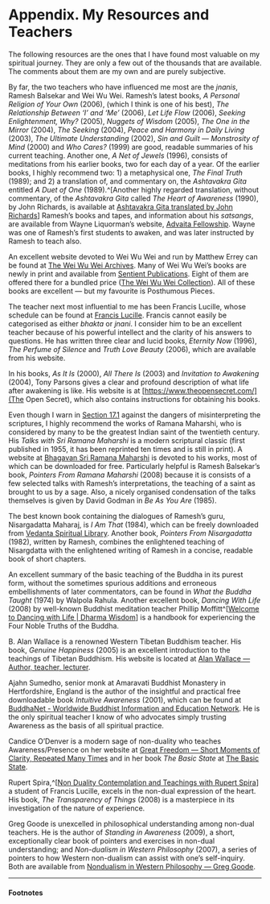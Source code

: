 # Appendix. My Resources and Teachers

The following resources are the ones that I have found most valuable on my spiritual journey. They are only a few out of the thousands that are available. The comments about them are my own and are purely subjective.

By far, the two teachers who have influenced me most are the *jnanis*, Ramesh Balsekar and Wei Wu Wei. Ramesh’s latest books, *A Personal Religion of Your Own* (2006), (which I think is one of his best), *The Relationship Between ‘I’ and ‘Me’* (2006), *Let Life Flow* (2006), *Seeking Enlightenment, Why?* (2005), *Nuggets of Wisdom* (2005), *The One in the Mirror* (2004), *The Seeking* (2004), *Peace and Harmony in Daily Living* (2003), *The Ultimate Understanding* (2002), *Sin and Guilt — Monstrosity of Mind* (2000) and *Who Cares?* (1999) are good, readable summaries of his current teaching. Another one, *A Net of Jewels* (1996), consists of meditations from his earlier books, two for each day of a year. Of the earlier books, I highly recommend two: 1) a metaphysical one, *The Final Truth* (1989); and 2) a translation of, and commentary on, the *Ashtavakra Gita* entitled *A Duet of One* (1989).^[Another highly regarded translation, without commentary, of the *Ashtavakra Gita* called *The Heart of Awareness* (1990), by John Richards, is available at [Ashtavakra Gita translated by John Richards](https://realization.org/p/ashtavakra-gita/richards.ashtavakra-gita/richards.ashtavakra-gita.html)] Ramesh’s books and tapes, and information about his *satsangs*, are available from Wayne Liquorman’s website, [Advaita Fellowship](https://www.advaita.org/). Wayne was one of Ramesh’s first students to awaken, and was later instructed by Ramesh to teach also.

An excellent website devoted to Wei Wu Wei and run by Matthew Errey can be found at [The Wei Wu Wei Archives](http://www.weiwuwei.mysite.com/). Many of Wei Wu Wei’s books are newly in print and available from [Sentient Publications](https://sentientpublications.com/). Eight of them are offered there for a bundled price ([The Wei Wu Wei Collection](https://sentientpublications.com/shop/books/categories/spirituality/the-wei-wu-wei-collection/)). All of these books are excellent — but my favourite is Posthumous Pieces.

The teacher next most influential to me has been Francis Lucille, whose schedule can be found at [Francis Lucille](https://advaitachannel.francislucille.com/en/home/). Francis cannot easily be categorised as either *bhakta* or *jnani*. I consider him to be an excellent teacher because of his powerful intellect and the clarity of his answers to questions. He has written three clear and lucid books, *Eternity Now* (1996), *The Perfume of Silence* and *Truth Love Beauty* (2006), which are available from his website.

In his books, *As It Is* (2000), *All There Is* (2003) and *Invitation to Awakening* (2004), Tony Parsons gives a clear and profound description of what life after awakening is like. His website is at [https://www.theopensecret.com/](The Open Secret), which also contains instructions for obtaining his books.

Even though I warn in [Section 17.1](/chapter-17-how-live-ones-life/#_17-1-the-problems-with-reading-the-scriptures) against the dangers of misinterpreting the scriptures, I highly recommend the works of Ramana Maharshi, who is considered by many to be the greatest Indian saint of the twentieth century. His *Talks with Sri Ramana Maharshi* is a modern scriptural classic (first published in 1955, it has been reprinted ten times and is still in print). A website at [Bhagavan Sri Ramana Maharshi](http://www.arunachala-ramana.org/) is devoted to his works, most of which can be downloaded for free. Particularly helpful is Ramesh Balsekar’s book, *Pointers From Ramana Maharshi* (2008) because it is consists of a few selected talks with Ramesh’s interpretations, the teaching of a saint as brought to us by a sage. Also, a nicely organised condensation of the talks themselves is given by David Godman in *Be As You Are* (1985).

The best known book containing the dialogues of Ramesh’s guru, Nisargadatta Maharaj, is *I Am That* (1984), which can be freely downloaded from [Vedanta Spiritual Library](https://www.celextel.org/nisargadatta-maharaj/i-am-that/). Another book, *Pointers From Nisargadatta* (1982), written by Ramesh, combines the enlightened teaching of Nisargdatta with the enlightened writing of Ramesh in a concise, readable book of short chapters.

An excellent summary of the basic teaching of the Buddha in its purest form, without the sometimes spurious additions and erroneous embellishments of later commentators, can be found in *What the Buddha Taught* (1974) by Walpola Rahula. Another excellent book, *Dancing With Life* (2008) by well-known Buddhist meditation teacher Phillip Moffitt^[[Welcome to Dancing with Life | Dharma Wisdom](http://dharmawisdom.org/books-phillip-moffitt/dancing-life/)] is a handbook for experiencing the Four Noble Truths of the Buddha.

B. Alan Wallace is a renowned Western Tibetan Buddhism teacher. His book, *Genuine Happiness* (2005) is an excellent introduction to the teachings of Tibetan Buddhism. His website is located at [Alan Wallace — Author, teacher, lecturer](http://www.alanwallace.org).

Ajahn Sumedho, senior monk at Amaravati Buddhist Monastery in Hertfordshire, England is the author of the insightful and practical free downloadable book *Intuitive Awareness* (2001), which can be found at [BuddhaNet - Worldwide Buddhist Information and Education Network](http://www.buddhanet.net/pdf_file/intuitive-awareness.pdf). He is the only spiritual teacher I know of who advocates simply trusting Awareness as the basis of all spiritual practice.

Candice O’Denver is a modern sage of non-duality who teaches Awareness/Presence on her website at [Great Freedom — Short Moments of Clarity, Repeated Many Times](http://web.archive.org/web/20110304160637/http://www.greatfreedom.org/) and in her book *The Basic State* at [The Basic State](http://www.thebasicstate.com/).

Rupert Spira,^[[Non Duality Contemplation and Teachings with Rupert Spira](https://non-duality.rupertspira.com/home)] a student of Francis Lucille, excels in the non-dual expression of the heart. His book, *The Transparency of Things* (2008) is a masterpiece in its investigation of the nature of experience.

Greg Goode  is unexcelled in philosophical understanding among non-dual teachers. He is the author of *Standing in Awareness* (2009), a short, exceptionally clear book of pointers and exercises in non-dual understanding; and *Non-dualism in Western Philosophy* (2007), a series of pointers to how Western non-dualism can assist with one’s self-inquiry. Both are available from [Nondualism in Western Philosophy — Greg Goode](http://greg-goode.com/books/nondualism-in-western-philosophy).



---

#### Footnotes